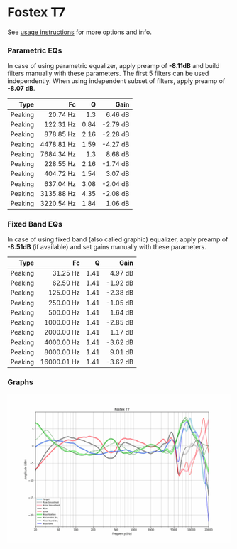 # Fostex T7
See [usage instructions](https://github.com/jaakkopasanen/AutoEq#usage) for more options and info.

### Parametric EQs
In case of using parametric equalizer, apply preamp of **-8.11dB** and build filters manually
with these parameters. The first 5 filters can be used independently.
When using independent subset of filters, apply preamp of **-8.07 dB**.

| Type    | Fc         |    Q | Gain     |
|--------:|-----------:|-----:|---------:|
| Peaking | 20.74 Hz   | 1.3  | 6.46 dB  |
| Peaking | 122.31 Hz  | 0.84 | -2.79 dB |
| Peaking | 878.85 Hz  | 2.16 | -2.28 dB |
| Peaking | 4478.81 Hz | 1.59 | -4.27 dB |
| Peaking | 7684.34 Hz | 1.3  | 8.68 dB  |
| Peaking | 228.55 Hz  | 2.16 | -1.74 dB |
| Peaking | 404.72 Hz  | 1.54 | 3.07 dB  |
| Peaking | 637.04 Hz  | 3.08 | -2.04 dB |
| Peaking | 3135.88 Hz | 4.35 | -2.08 dB |
| Peaking | 3220.54 Hz | 1.84 | 1.06 dB  |

### Fixed Band EQs
In case of using fixed band (also called graphic) equalizer, apply preamp of **-8.51dB**
(if available) and set gains manually with these parameters.

| Type    | Fc          |    Q | Gain     |
|--------:|------------:|-----:|---------:|
| Peaking | 31.25 Hz    | 1.41 | 4.97 dB  |
| Peaking | 62.50 Hz    | 1.41 | -1.92 dB |
| Peaking | 125.00 Hz   | 1.41 | -2.38 dB |
| Peaking | 250.00 Hz   | 1.41 | -1.05 dB |
| Peaking | 500.00 Hz   | 1.41 | 1.64 dB  |
| Peaking | 1000.00 Hz  | 1.41 | -2.85 dB |
| Peaking | 2000.00 Hz  | 1.41 | 1.17 dB  |
| Peaking | 4000.00 Hz  | 1.41 | -3.62 dB |
| Peaking | 8000.00 Hz  | 1.41 | 9.01 dB  |
| Peaking | 16000.01 Hz | 1.41 | -3.62 dB |

### Graphs
![](./Fostex%20T7.png)